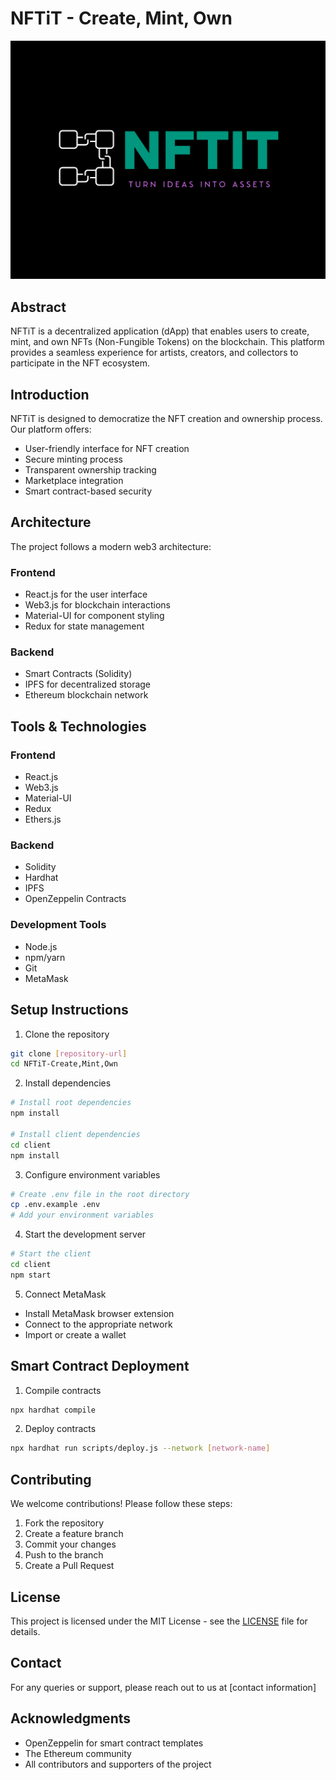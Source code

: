 # NFTiT - Create, Mint, Own

![NFTiT Logo](logo/shared-image.png)

## Abstract

NFTiT is a decentralized application (dApp) that enables users to create, mint, and own NFTs (Non-Fungible Tokens) on the blockchain. This platform provides a seamless experience for artists, creators, and collectors to participate in the NFT ecosystem.

## Introduction

NFTiT is designed to democratize the NFT creation and ownership process. Our platform offers:

- User-friendly interface for NFT creation
- Secure minting process
- Transparent ownership tracking
- Marketplace integration
- Smart contract-based security

## Architecture

The project follows a modern web3 architecture:

### Frontend

- React.js for the user interface
- Web3.js for blockchain interactions
- Material-UI for component styling
- Redux for state management

### Backend

- Smart Contracts (Solidity)
- IPFS for decentralized storage
- Ethereum blockchain network

## Tools & Technologies

### Frontend

- React.js
- Web3.js
- Material-UI
- Redux
- Ethers.js

### Backend

- Solidity
- Hardhat
- IPFS
- OpenZeppelin Contracts

### Development Tools

- Node.js
- npm/yarn
- Git
- MetaMask

## Setup Instructions

1. Clone the repository

```bash
git clone [repository-url]
cd NFTiT-Create,Mint,Own
```

2. Install dependencies

```bash
# Install root dependencies
npm install

# Install client dependencies
cd client
npm install
```

3. Configure environment variables

```bash
# Create .env file in the root directory
cp .env.example .env
# Add your environment variables
```

4. Start the development server

```bash
# Start the client
cd client
npm start
```

5. Connect MetaMask

- Install MetaMask browser extension
- Connect to the appropriate network
- Import or create a wallet

## Smart Contract Deployment

1. Compile contracts

```bash
npx hardhat compile
```

2. Deploy contracts

```bash
npx hardhat run scripts/deploy.js --network [network-name]
```

## Contributing

We welcome contributions! Please follow these steps:

1. Fork the repository
2. Create a feature branch
3. Commit your changes
4. Push to the branch
5. Create a Pull Request

## License

This project is licensed under the MIT License - see the [LICENSE](LICENSE) file for details.

## Contact

For any queries or support, please reach out to us at [contact information]

## Acknowledgments

- OpenZeppelin for smart contract templates
- The Ethereum community
- All contributors and supporters of the project
